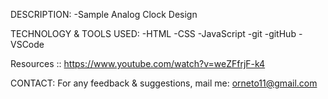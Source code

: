 DESCRIPTION:
	-Sample Analog Clock Design 


TECHNOLOGY & TOOLS USED:
	-HTML
	-CSS
  -JavaScript
	-git
	-gitHub
	-VSCode
	
Resources :: https://www.youtube.com/watch?v=weZFfrjF-k4


CONTACT:
For any feedback & suggestions,
mail me: orneto11@gmail.com

